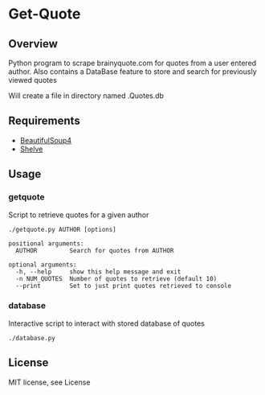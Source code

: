 # Get-Quote

## Overview
Python program to scrape brainyquote.com for quotes from a user entered author. Also contains a DataBase feature to store and search for previously viewed quotes

Will create a file in directory named .Quotes.db

## Requirements
* [BeautifulSoup4](https://pypi.python.org/pypi/beautifulsoup4)
* [Shelve](https://docs.python.org/2/library/shelve.html)

## Usage
### getquote

Script to retrieve quotes for a given author

```
./getquote.py AUTHOR [options]

positional arguments:
  AUTHOR         Search for quotes from AUTHOR

optional arguments:
  -h, --help     show this help message and exit
  -n NUM_QUOTES  Number of quotes to retrieve (default 10)
  --print        Set to just print quotes retrieved to console
```
### database

Interactive script to interact with stored database of quotes

```
./database.py
```

## License
MIT license, see License

